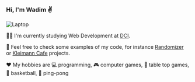 ### Hi, I'm Wadim :v:

![Laptop](https://images.unsplash.com/photo-1580927752452-89d86da3fa0a?ixid=MnwxMjA3fDB8MHxwaG90by1wYWdlfHx8fGVufDB8fHx8&ixlib=rb-1.2.1&auto=format&fit=crop&w=1170&q=80)

:man_student: I'm currently studying Web Development at [DCI](https://digitalcareerinstitute.org/).

:briefcase: Feel free to check some examples of my code, for instance [Randomizer](https://sempris.github.io/civ_randomizer/) or [Kleimann Cafe](https://sempris.github.io/kleimann/) projects.

:hearts: My hobbies are :computer: programming, :video_game: computer games, :game_die: table top games, :basketball: basketball, :ping_pong: ping-pong
